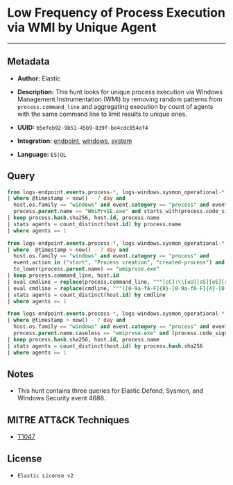 # Low Frequency of Process Execution via WMI by Unique Agent

---

## Metadata

- **Author:** Elastic
- **Description:** This hunt looks for unique process execution via Windows Management Instrumentation (WMI) by removing random patterns from `process.command_line` and aggregating execution by count of agents with the same command line to limit results to unique ones.

- **UUID:** `b5efeb92-9b51-45b9-839f-be4cdc054ef4`
- **Integration:** [endpoint](https://docs.elastic.co/integrations/endpoint), [windows](https://docs.elastic.co/integrations/windows), [system](https://docs.elastic.co/integrations/system)
- **Language:** `ES|QL`

## Query

```sql
from logs-endpoint.events.process-*, logs-windows.sysmon_operational-*
| where @timestamp > now() - 7 day and
  host.os.family == "windows" and event.category == "process" and event.action in ("start", "Process creation") and
  process.parent.name == "WmiPrvSE.exe" and starts_with(process.code_signature.subject_name, "Microsoft")
| keep process.hash.sha256, host.id, process.name
| stats agents = count_distinct(host.id) by process.name
| where agents == 1
```

```sql
from logs-endpoint.events.process-*, logs-windows.sysmon_operational-*, logs-system.security-*
| where  @timestamp > now() - 7 day and
  host.os.family == "windows" and event.category == "process" and
  event.action in ("start", "Process creation", "created-process") and
  to_lower(process.parent.name) == "wmiprvse.exe" 
| keep process.command_line, host.id
| eval cmdline = replace(process.command_line, """[cC]:\\[uU][sS][eE][rR][sS]\\[a-zA-Z0-9\.\-\_\$~ ]+\\""", "C:\\\\users\\\\user\\\\")
| eval cmdline = replace(cmdline, """([0-9a-fA-F]{8}-[0-9a-fA-F]{4}-[0-9a-fA-F]{4}-[0-9a-fA-F]{4}-[0-9a-fA-F]{12}|ns[a-z][A-Z0-9]{3,4}\.tmp|DX[A-Z0-9]{3,4}\.tmp|7z[A-Z0-9]{3,5}\.tmp|[0-9\.\-\_]{3,})""", "")
| stats agents = count_distinct(host.id) by cmdline
| where agents == 1
```

```sql
from logs-endpoint.events.process-*, logs-windows.sysmon_operational-*
| where @timestamp > now() - 7 day and
  host.os.family == "windows" and event.category == "process" and event.action in ("start", "Process creation") and
  process.parent.name.caseless == "wmiprvse.exe" and (process.code_signature.exists == false or process.code_signature.trusted == false)
| keep process.hash.sha256, host.id, process.name
| stats agents = count_distinct(host.id) by process.hash.sha256
| where agents == 1
```

## Notes

- This hunt contains three queries for Elastic Defend, Sysmon, and Windows Security event 4688.
## MITRE ATT&CK Techniques

- [T1047](https://attack.mitre.org/techniques/T1047)

## License

- `Elastic License v2`
